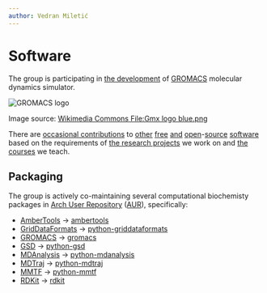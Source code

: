 ```yaml
---
author: Vedran Miletić
---
```


# Software

The group is participating in [the development](https://gitlab.com/gromacs/gromacs/activity) of [GROMACS](https://www.gromacs.org/) molecular dynamics simulator.

![GROMACS logo](https://upload.wikimedia.org/wikipedia/commons/thumb/f/f2/Gmx_logo_blue.png/1280px-Gmx_logo_blue.png)

Image source: [Wikimedia Commons File:Gmx logo blue.png](https://commons.wikimedia.org/wiki/File:Gmx_logo_blue.png)

There are [occasional contributions](people/principal-investigator.md#open-source-software-contributions) to [other](https://www.cp2k.org/) [free](https://www.freebsd.org/) [and](https://www.kernel.org/) [open](https://llvm.org/)-[source](https://www.mesa3d.org/) [software](https://www.rdkit.org/) based on the requirements of [the research projects](projects.md) we work on and [the courses](teaching/index.md#courses) we teach.

## Packaging

The group is actively co-maintaining several computational biochemisty packages in [Arch User Repository](https://wiki.archlinux.org/title/Arch_User_Repository) ([AUR](https://aur.archlinux.org/)), specifically:

- [AmberTools](https://ambermd.org/AmberTools.php) -> [ambertools](https://aur.archlinux.org/packages/ambertools)
- [GridDataFormats](https://www.mdanalysis.org/GridDataFormats/) -> [python-griddataformats](https://aur.archlinux.org/packages/python-griddataformats)
- [GROMACS](https://www.gromacs.org/) -> [gromacs](https://aur.archlinux.org/packages/gromacs)
- [GSD](https://gsd.readthedocs.io/) -> [python-gsd](https://aur.archlinux.org/packages/python-gsd)
- [MDAnalysis](https://www.mdanalysis.org/) -> [python-mdanalysis](https://aur.archlinux.org/packages/python-mdanalysis)
- [MDTraj](https://www.mdtraj.org/) -> [python-mdtraj](https://aur.archlinux.org/packages/python-mdtraj)
- [MMTF](https://mmtf.rcsb.org/) -> [python-mmtf](https://aur.archlinux.org/packages/python-mmtf)
- [RDKit](https://rdkit.org/) -> [rdkit](https://aur.archlinux.org/packages/rdkit)
